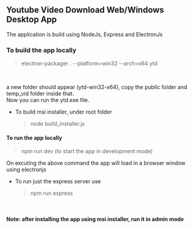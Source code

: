 ## Youtube Video Download Web/Windows Desktop App
The application is build using NodeJs, Express and ElectronJs
### To build the app locally
> electron-packager . --platform=win32 --arch=x64 ytd
<br>

a new folder should appear (ytd-win32-x64), copy the public folder and temp_vid folder inside that.</br>
Now you can run the ytd.exe file.
<br>
- To build msi installer, under root folder
  > node build_installer.js
#### To run the app locally
> npm run dev (to start the app in development mode) </br>

On excuting the above command the app will load in a browser window using electronjs
- To run just the express server use
  > npm run express
<br/>

#### Note: after installing the app using msi installer, run it in admin mode